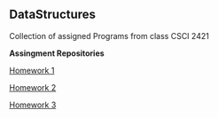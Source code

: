 ## DataStructures
Collection of assigned Programs from class CSCI 2421

**Assingment Repositories**

[Homework 1](https://github.com/ndore444/DataStructures/tree/HW1/DoreNHW1)

[Homework 2](https://github.com/ndore444/DataStructures/tree/HW2?files=1)

[Homework 3](https://github.com/ndore444/DataStructures/tree/HW3/DoreNHW3/DoreNHW3)
